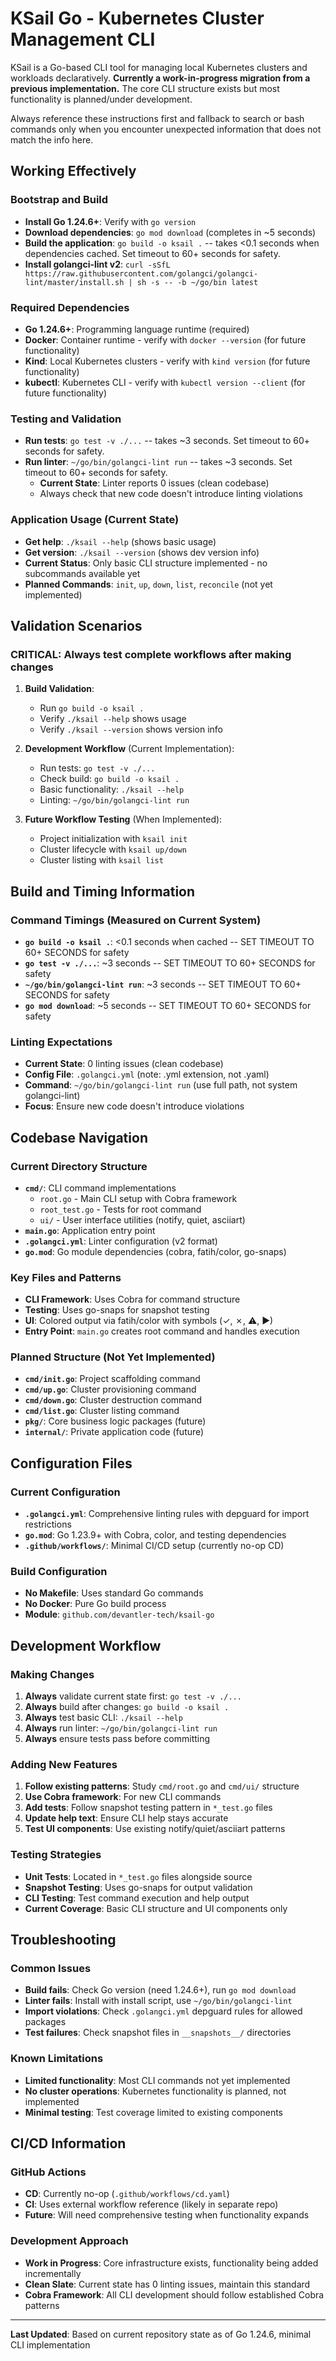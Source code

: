 # KSail Go - Kubernetes Cluster Management CLI

KSail is a Go-based CLI tool for managing local Kubernetes clusters and workloads declaratively. **Currently a work-in-progress migration from a previous implementation.** The core CLI structure exists but most functionality is planned/under development.

Always reference these instructions first and fallback to search or bash commands only when you encounter unexpected information that does not match the info here.

## Working Effectively

### Bootstrap and Build

- **Install Go 1.24.6+**: Verify with `go version`
- **Download dependencies**: `go mod download` (completes in ~5 seconds)
- **Build the application**: `go build -o ksail .` -- takes <0.1 seconds when dependencies cached. Set timeout to 60+ seconds for safety.
- **Install golangci-lint v2**: `curl -sSfL https://raw.githubusercontent.com/golangci/golangci-lint/master/install.sh | sh -s -- -b ~/go/bin latest`

### Required Dependencies

- **Go 1.24.6+**: Programming language runtime (required)
- **Docker**: Container runtime - verify with `docker --version` (for future functionality)
- **Kind**: Local Kubernetes clusters - verify with `kind version` (for future functionality)  
- **kubectl**: Kubernetes CLI - verify with `kubectl version --client` (for future functionality)

### Testing and Validation

- **Run tests**: `go test -v ./...` -- takes ~3 seconds. Set timeout to 60+ seconds for safety.
- **Run linter**: `~/go/bin/golangci-lint run` -- takes ~3 seconds. Set timeout to 60+ seconds for safety.
  - **Current State**: Linter reports 0 issues (clean codebase)
  - Always check that new code doesn't introduce linting violations

### Application Usage (Current State)

- **Get help**: `./ksail --help` (shows basic usage)
- **Get version**: `./ksail --version` (shows dev version info)
- **Current Status**: Only basic CLI structure implemented - no subcommands available yet
- **Planned Commands**: `init`, `up`, `down`, `list`, `reconcile` (not yet implemented)

## Validation Scenarios

### CRITICAL: Always test complete workflows after making changes

1. **Build Validation**:
   - Run `go build -o ksail .`
   - Verify `./ksail --help` shows usage
   - Verify `./ksail --version` shows version info

2. **Development Workflow** (Current Implementation):
   - Run tests: `go test -v ./...`
   - Check build: `go build -o ksail .`
   - Basic functionality: `./ksail --help`
   - Linting: `~/go/bin/golangci-lint run`

3. **Future Workflow Testing** (When Implemented):
   - Project initialization with `ksail init`
   - Cluster lifecycle with `ksail up/down`
   - Cluster listing with `ksail list`

## Build and Timing Information

### Command Timings (Measured on Current System)

- **`go build -o ksail .`**: <0.1 seconds when cached -- SET TIMEOUT TO 60+ SECONDS for safety
- **`go test -v ./...`**: ~3 seconds -- SET TIMEOUT TO 60+ SECONDS for safety  
- **`~/go/bin/golangci-lint run`**: ~3 seconds -- SET TIMEOUT TO 60+ SECONDS for safety
- **`go mod download`**: ~5 seconds -- SET TIMEOUT TO 60+ SECONDS for safety

### Linting Expectations

- **Current State**: 0 linting issues (clean codebase)
- **Config File**: `.golangci.yml` (note: .yml extension, not .yaml)
- **Command**: `~/go/bin/golangci-lint run` (use full path, not system golangci-lint)
- **Focus**: Ensure new code doesn't introduce violations

## Codebase Navigation

### Current Directory Structure

- **`cmd/`**: CLI command implementations  
  - `root.go` - Main CLI setup with Cobra framework
  - `root_test.go` - Tests for root command
  - `ui/` - User interface utilities (notify, quiet, asciiart)
- **`main.go`**: Application entry point
- **`.golangci.yml`**: Linter configuration (v2 format)
- **`go.mod`**: Go module dependencies (cobra, fatih/color, go-snaps)

### Key Files and Patterns

- **CLI Framework**: Uses Cobra for command structure
- **Testing**: Uses go-snaps for snapshot testing
- **UI**: Colored output via fatih/color with symbols (✓, ✗, ⚠, ►)
- **Entry Point**: `main.go` creates root command and handles execution

### Planned Structure (Not Yet Implemented)

- **`cmd/init.go`**: Project scaffolding command
- **`cmd/up.go`**: Cluster provisioning command  
- **`cmd/down.go`**: Cluster destruction command
- **`cmd/list.go`**: Cluster listing command
- **`pkg/`**: Core business logic packages (future)
- **`internal/`**: Private application code (future)

## Configuration Files

### Current Configuration

- **`.golangci.yml`**: Comprehensive linting rules with depguard for import restrictions
- **`go.mod`**: Go 1.23.9+ with Cobra, color, and testing dependencies
- **`.github/workflows/`**: Minimal CI/CD setup (currently no-op CD)

### Build Configuration

- **No Makefile**: Uses standard Go commands
- **No Docker**: Pure Go build process  
- **Module**: `github.com/devantler-tech/ksail-go`

## Development Workflow

### Making Changes

1. **Always** validate current state first: `go test -v ./...`
2. **Always** build after changes: `go build -o ksail .`
3. **Always** test basic CLI: `./ksail --help`
4. **Always** run linter: `~/go/bin/golangci-lint run`
5. **Always** ensure tests pass before committing

### Adding New Features

1. **Follow existing patterns**: Study `cmd/root.go` and `cmd/ui/` structure
2. **Use Cobra framework**: For new CLI commands
3. **Add tests**: Follow snapshot testing pattern in `*_test.go` files
4. **Update help text**: Ensure CLI help stays accurate
5. **Test UI components**: Use existing notify/quiet/asciiart patterns

### Testing Strategies

- **Unit Tests**: Located in `*_test.go` files alongside source
- **Snapshot Testing**: Uses go-snaps for output validation
- **CLI Testing**: Test command execution and help output
- **Current Coverage**: Basic CLI structure and UI components only

## Troubleshooting

### Common Issues

- **Build fails**: Check Go version (need 1.24.6+), run `go mod download`
- **Linter fails**: Install with install script, use `~/go/bin/golangci-lint`
- **Import violations**: Check `.golangci.yml` depguard rules for allowed packages
- **Test failures**: Check snapshot files in `__snapshots__/` directories

### Known Limitations

- **Limited functionality**: Most CLI commands not yet implemented
- **No cluster operations**: Kubernetes functionality is planned, not implemented
- **Minimal testing**: Test coverage limited to existing components

## CI/CD Information

### GitHub Actions

- **CD**: Currently no-op (`.github/workflows/cd.yaml`)
- **CI**: Uses external workflow reference (likely in separate repo)
- **Future**: Will need comprehensive testing when functionality expands

### Development Approach

- **Work in Progress**: Core infrastructure exists, functionality being added incrementally
- **Clean Slate**: Current state has 0 linting issues, maintain this standard
- **Cobra Framework**: All CLI development should follow established Cobra patterns

---

**Last Updated**: Based on current repository state as of Go 1.24.6, minimal CLI implementation
